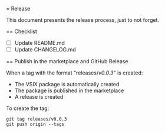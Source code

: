 = Release

This document presents the release process, just to not forget.

== Checklist

- [ ] Update README.md
- [ ] Update CHANGELOG.md

== Publish in the marketplace and GitHub Release

When a tag with the format "releases/*v0.0.3*" is created:
- The VSIX package is automatically created
- The package is published in the marketplace
- A release is created


To create the tag:

```
git tag releases/v0.0.3
git push origin --tags
```